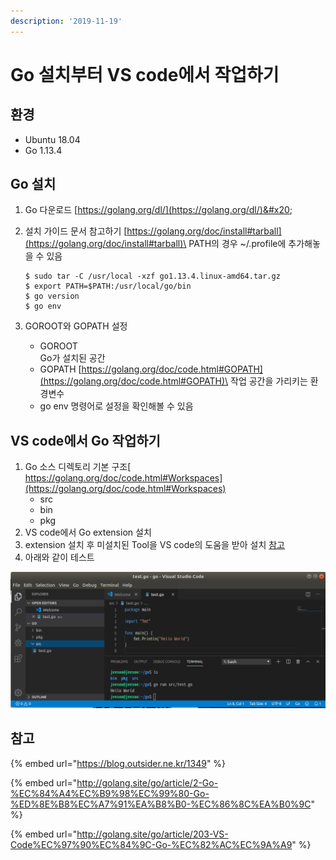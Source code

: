 ```yaml
---
description: '2019-11-19'
---
```


# Go 설치부터 VS code에서 작업하기

## 환경

* Ubuntu 18.04
* Go 1.13.4

## Go 설치

1. Go 다운로드 [https://golang.org/dl/](https://golang.org/dl/)&#x20;
2.  설치 가이드 문서 참고하기 [https://golang.org/doc/install#tarball](https://golang.org/doc/install#tarball)\
    PATH의 경우 \~/.profile에 추가해놓을 수 있음

    ```
    $ sudo tar -C /usr/local -xzf go1.13.4.linux-amd64.tar.gz
    $ export PATH=$PATH:/usr/local/go/bin
    $ go version
    $ go env
    ```
3. GOROOT와 GOPATH 설정
   * GOROOT \
     Go가 설치된 공간
   * GOPATH [https://golang.org/doc/code.html#GOPATH](https://golang.org/doc/code.html#GOPATH)\
     작업 공간을 가리키는 환경변수
   * go env 명령어로 설정을 확인해볼 수 있음

## VS code에서 Go 작업하기

1. Go 소스 디렉토리 기본 구조[ https://golang.org/doc/code.html#Workspaces](https://golang.org/doc/code.html#Workspaces)
   * src
   * bin
   * pkg
2. VS code에서 Go extension 설치
3. extension 설치 후 미설치된 Tool을 VS code의 도움을 받아 설치 [참고](http://golang.site/go/article/203-VS-Code%EC%97%90%EC%84%9C-Go-%EC%82%AC%EC%9A%A9)
4. 아래와 같이 테스트&#x20;

![](<../../.gitbook/assets/image (3).png>)



## 참고

{% embed url="https://blog.outsider.ne.kr/1349" %}

{% embed url="http://golang.site/go/article/2-Go-%EC%84%A4%EC%B9%98%EC%99%80-Go-%ED%8E%B8%EC%A7%91%EA%B8%B0-%EC%86%8C%EA%B0%9C" %}

{% embed url="http://golang.site/go/article/203-VS-Code%EC%97%90%EC%84%9C-Go-%EC%82%AC%EC%9A%A9" %}

